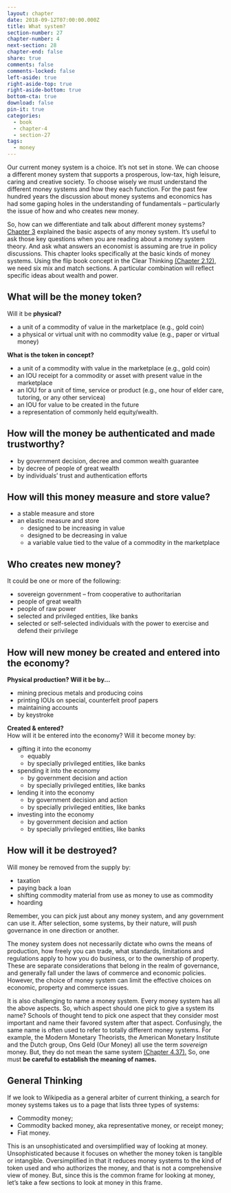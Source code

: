 ```yaml
---
layout: chapter
date: 2018-09-12T07:00:00.000Z
title: What system?
section-number: 27
chapter-number: 4
next-section: 28
chapter-end: false
share: true
comments: false
comments-locked: false
left-aside: true
right-aside-top: true
right-aside-bottom: true
bottom-cta: true
download: false
pin-it: true
categories:
  - book
  - chapter-4
  - section-27
tags:
  - money
---
```

Our current money system is a choice. It’s not set in stone. We can
choose a different money system that supports a prosperous, low-tax,
high leisure, caring and creative society. To choose wisely we must
understand the different money systems and how they each function.
For the past few hundred years the discussion about money systems
and economics has had some gaping holes in the understanding
of fundamentals – particularly the issue of how and who creates
new money.

So, how can we differentiate and talk about different money systems?
[Chapter 3](https://usmoney.us/book/chapter-3) explained the basic aspects of any money system. It’s useful
to ask those key questions when you are reading about a money
system theory. And ask what answers an economist is assuming
are true in policy discussions. This chapter looks specifically at the
basic kinds of money systems. Using the flip book concept in the
Clear Thinking [(Chapter 2.12),](https://usmoney.us/book/chapter-2/section-12) we need six mix and match sections.
A particular combination will reflect specific ideas about wealth
and power.

## What will be the money token?

Will it be **physical?**

* a unit of a commodity of value in the marketplace (e.g.,
    gold coin)
* a physical or virtual unit with no commodity value (e.g., paper
    or virtual money)

**What is the token in concept?**

* a unit of a commodity with value in the marketplace (e.g.,
    gold coin)
* an IOU receipt for a commodity or asset with present value in
    the marketplace
* an IOU for a unit of time, service or product (e.g., one hour of
    elder care, tutoring, or any other servicea)
* an IOU for value to be created in the future
* a representation of commonly held equity/wealth.

## How will the money be authenticated and made trustworthy?

* by government decision, decree and common wealth guarantee
* by decree of people of great wealth
* by individuals’ trust and authentication efforts

## How will this money measure and store value?

* a stable measure and store
* an elastic measure and store
  * designed to be increasing in value
  * designed to be decreasing in value
  * a variable value tied to the value of a commodity in the
     marketplace

## Who creates new money?

It could be one or more of the following:

* sovereign government – from cooperative to authoritarian
* people of great wealth
* people of raw power
* selected and privileged entities, like banks
* selected or self-selected individuals with the power to exercise
    and defend their privilege

## How will new money be created and entered into the economy?

**Physical production? Will it be by...**

* mining precious metals and producing coins
* printing IOUs on special, counterfeit proof papers
* maintaining accounts
* by keystroke

**Created & entered?**\
How will it be entered into the economy? Will it become money by:

* gifting it into the economy
  * equably
  * by specially privileged entities, like banks
* spending it into the economy
  * by government decision and action
  * by specially privileged entities, like banks
* lending it into the economy
  * by government decision and action
  * by specially privileged entities, like banks
* investing into the economy
  * by government decision and action
  * by specially privileged entities, like banks

## How will it be destroyed?

Will money be removed from the supply by:

* taxation
* paying back a loan
* shifting commodity material from use as money to use as
    commodity
* hoarding

Remember, you can pick just about any money system, and any
government can use it. After selection, some systems, by their nature,
will push governance in one direction or another.

The money system does not necessarily dictate who owns the means
of production, how freely you can trade, what standards, limitations
and regulations apply to how you do business, or to the ownership of
property. These are separate considerations that belong in the realm
of governance, and generally fall under the laws of commerce and economic policies. However, the choice of money system can limit
the effective choices on economic, property and commerce issues.

It is also challenging to name a money system. Every money system
has all the above aspects. So, which aspect should one pick to give
a system its name? Schools of thought tend to pick one aspect that
they consider most important and name their favored system after
that aspect. Confusingly, the same name is often used to refer to
totally different money systems. For example, the Modern Monetary
Theorists, the American Monetary Institute and the Dutch group,
Ons Geld (Our Money) all use the term _sovereign_ money. But, they
do not mean the same system [(Chapter 4.37).](https://usmoney.us/book/chapter-4/section-37) So, one must **be
careful to establish the meaning of names.**

## General Thinking

If we look to Wikipedia as a general arbiter of current thinking, a
search for money systems takes us to a page that lists three types
of systems:

* Commodity money;
* Commodity backed money, aka representative money, or
    receipt money;
* Fiat money.

This is an unsophisticated and oversimplified way of looking at
money. Unsophisticated because it focuses on whether the money
token is tangible or intangible. Oversimplified in that it reduces
money systems to the kind of token used and who authorizes the
money, and that is not a comprehensive view of money. But, since
this is the common frame for looking at money, let’s take a few
sections to look at money in this frame.
